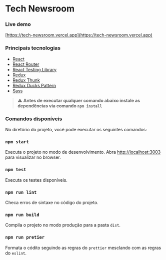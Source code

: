# Tech Newsroom

### Live demo

[https://tech-newsroom.vercel.app](https://tech-newsroom.vercel.app)

### Principais tecnologias

- [React](https://reactjs.org/)
- [React Router](https://reactrouter.com/web/guides/quick-start)
- [React Testing Library](https://testing-library.com/docs/react-testing-library/intro)
- [Redux](https://redux.js.org/)
- [Redux Thunk](https://github.com/reduxjs/redux-thunk)
- [Redux Ducks Pattern](https://github.com/erikras/ducks-modular-redux)
- [Sass](https://sass-lang.com/)

> :warning: **Antes de executar qualquer comando abaixo instale as dependências via comando `npm install`**

### Comandos disponíveis

No diretório do projeto, você pode executar os seguintes comandos:

### `npm start`

Executa o projeto no modo de desenvolvimento.
Abra [http://localhost:3003](http://localhost:3003) para visualizar no browser.

### `npm test`

Executa os testes disponíveis.

### `npm run lint`

Checa erros de sintaxe no código do projeto.

### `npm run build`

Compila o projeto no modo produção para a pasta `dist`.

### `npm run pretier`

Formata o códito seguindo as regras do `prettier` mesclando com as regras do `eslint`.
